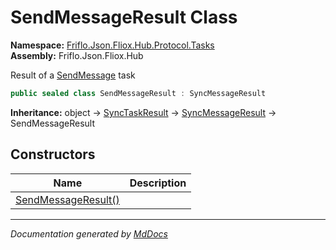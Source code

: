 ﻿<!--  
  <auto-generated>   
    The contents of this file were generated by a tool.  
    Changes to this file may be list if the file is regenerated  
  </auto-generated>   
-->

# SendMessageResult Class

**Namespace:** [Friflo.Json.Fliox.Hub.Protocol.Tasks](../index.md)  
**Assembly:** Friflo.Json.Fliox.Hub

Result of a [SendMessage](../SendMessage/index.md) task

```csharp
public sealed class SendMessageResult : SyncMessageResult
```

**Inheritance:** object → [SyncTaskResult](../SyncTaskResult/index.md) → [SyncMessageResult](../SyncMessageResult/index.md) → SendMessageResult

## Constructors

| Name                                         | Description |
| -------------------------------------------- | ----------- |
| [SendMessageResult()](constructors/index.md) |             |

___

*Documentation generated by [MdDocs](https://github.com/ap0llo/mddocs)*
